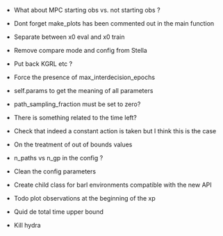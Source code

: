 - What about MPC starting obs vs. not starting obs ?
- Dont forget make_plots has been commented out in the main function
- Separate between x0 eval and x0 train

- Remove compare mode and config from Stella
- Put back KGRL etc ?
- Force the presence of max_interdecision_epochs

- self.params to get the meaning of all parameters
- path_sampling_fraction must be set to zero?
- There is something related to the time left?
- Check that indeed a constant action is taken but I think this is the case
- On the treatment of out of bounds values
- n_paths vs n_gp in the config ?
- Clean the config parameters
- Create child class for barl environments compatible with the new API
- Todo plot observations at the beginning of the xp
- Quid de total time upper bound
- Kill hydra